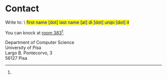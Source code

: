 # Contact

Write to: \ <mark style="color:blue;">first name \[dot] last name \[at] di \[dot] unipi \[dot] it</mark>

You can knock at [room 383](#user-content-fn-1)[^1].[ ](https://my.matterport.com/show/?m=1aPZ9S8PuiY\&sr=-2.99,.32\&ss=128)

Department of Computer Science\
University of Pisa\
Largo B. Pontecorvo, 3\
56127 Pisa

[^1]: 
